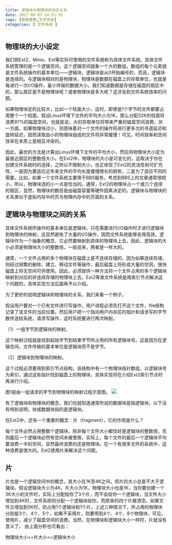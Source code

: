 ```yaml
---
title: 逻辑块与物理块的对应关系
date: 2017-06-07 14:51:35
tags: [数据重删,文件系统]
categories: [ 文件系统 ]
---
```


## 物理块的大小设定

我们把Ext2、Minix、Ext等实际可使用的文件系统称为具体文件系统。具体文件系统管理的是一个逻辑空间，这个逻辑空间就象一个大的数组，数组的每个元素就是文件系统操作的基本单位——逻辑块，逻辑块是从0开始编号的，而且，逻辑块是连续的。与逻辑块相对的是物理块，物理块是数据在磁盘上的存取单位，也就是每进行一次I/O操作，最小传输的数据大小。我们知道数据是存储在磁盘的扇区中的，那么扇区是不是物理块呢？或者物理块是多大呢？这涉及到文件系统效率的问题。

<!--more-->

如果物理块定的比较大，比如一个柱面大小，这时，即使是1个字节的文件都要占用整个一个柱面，假设Linux环境下文件的平均大小为1K，那么分配32K的柱面将浪费97%的磁盘空间，也就是说，大的存取单位将带来严重的磁盘空间浪费。另一方面，如果物理块过小，则意味着对一个文件的操作将进行更多次的寻道延迟和旋转延迟，因而读取由小的物理块组成的文件将非常缓慢！可见，时间效率和空间效率在本质上是相互冲突的。

因此，最优的方法是计算出Linux环境下文件的平均大小，然后将物理块大小定为最接近扇区的整数倍大小。在Ext2中，物理块的大小是可变化的，这取决于你在创建文件系统时的选择，之所以不限制大小，也正体现了Ext2的灵活性和可扩充性，一是因为要适应近年来文件的平均长度缓慢增长的趋势，二是为了适应不同的需要。比如，如果一个文件系统主要用于BBS服务，考虑到BBS上的文章通常很短小，所以，物理块选的小一点是恰当的。通常，Ext2的物理块占一个或几个连续的扇区，显然，物理块的数目是由磁盘容量等硬件因素决定的。逻辑块与物理块的关系类似于虚拟内存中的页与物理内存中的页面的关系。

## 逻辑块与物理块之间的关系

具体文件系统所操作的基本单位是逻辑块，只在需要进行I/O操作时才进行逻辑块到物理块的映射，这显然避免了大量的I/O操作，因而文件系统能够变得高效。逻辑块作为一个抽象的概念，它必然要映射到具体的物理块上去，因此，逻辑块的大小必须是物理块大小的整数倍，一般说来，两者是一样大的。

通常，一个文件占用的多个物理块在磁盘上是不连续存储的，因为如果连续存储，则经过频繁的删除、建立、移动文件等操作，最后磁盘上将形成大量的空洞，很快磁盘上将无空间可供使用。因此，必须提供一种方法将一个文件占用的多个逻辑块映射到对应的非连续存储的物理块上去，Ext2等类文件系统是用索引节点解决这个问题的，具体实现方法后面再予以介绍。


为了更好的说明逻辑块和物理块的关系，我们来看一个例子。

假设用户要对一个已有文件进行写操作，用户进程必须先打开这个文件，file结构记录了该文件的当前位置。然后用户把一个指向用户内存区的指针和请求写的字节数传送给系统，请求写操作，这时系统要进行两次映射。

（1）一组字节到逻辑块的映射。

这个映射过程就是找到起始字节到结束字节所占用的所有逻辑块号。这是因为在逻辑空间，文件传输的基本单位是逻辑块而不是字节。

（2）逻辑块到物理块的映射。

这个过程必须要用到索引节点结构，该结构中有一个物理块指针数组，以逻辑块号为索引，通过这些指针找到磁盘上的物理块，具体实现将在介绍Ext2索引节点时再进行介绍。

图1是由一组请求的字节到物理块的映射过程示意图。
![](http://www.chinastor.com/uploads/allimg/121016/101U91B4-0.gif)

有了逻辑块和物理块的概念，我们也就知道通常所说的数据块是指逻辑块，以下没有特别说明，块或数据块指的是逻辑块。

在Ext2中，还有一个重要的概念：片（fragment），它的作用是什么？

每个文件必然占用整数个逻辑块，除非每个文件大小都恰好是逻辑块的整数倍，否则最后一个逻辑块必然有空间未被使用，实际上，每个文件的最后一个逻辑块平均要浪费一半的空间，显然最终浪费的还是物理块。在一个有很多文件的系统中，这种浪费是很大的。Ext2使用片来解决这个问题。

## 片

片也是一个逻辑空间中的概念，其大小在1K至4K之间，但片的大小总是不大于逻辑块。假设逻辑块大小为4K，片大小为1K，物理块大小也是1K，当你要创建一个3K大小的文件时，实际上分配给你了3个片，而不会给你一个逻辑块，当文件大小增加到4K时，文件系统则分配一个逻辑块给你，而原来的四个片被清空。如果文件又增加到5K时，则占用1个逻辑块和1个片。上述三种情况下，所占用的物理块分别是3个、4个、5个，如果不采用片，则要用到4个、4个、8个物理块，可见，使用片，减少了磁盘空间的浪费。当然，在物理块和逻辑块大小一样时，片就没有意义了。
由上面分析也可看出：

物理块大小<=片大小<=逻辑块大小